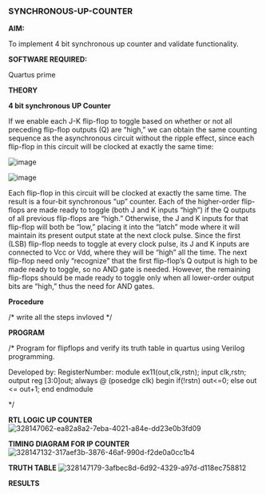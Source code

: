 ### SYNCHRONOUS-UP-COUNTER

**AIM:**

To implement 4 bit synchronous up counter and validate functionality.

**SOFTWARE REQUIRED:**

Quartus prime

**THEORY**

**4 bit synchronous UP Counter**

If we enable each J-K flip-flop to toggle based on whether or not all preceding flip-flop outputs (Q) are “high,” we can obtain the same counting sequence as the asynchronous circuit without the ripple effect, since each flip-flop in this circuit will be clocked at exactly the same time:

![image](https://github.com/naavaneetha/SYNCHRONOUS-UP-COUNTER/assets/154305477/d5db3fa0-e413-404c-b80e-b2f39d82e7e8)


![image](https://github.com/naavaneetha/SYNCHRONOUS-UP-COUNTER/assets/154305477/52cb61eb-d04b-442d-810c-31185a68410b)

Each flip-flop in this circuit will be clocked at exactly the same time.
The result is a four-bit synchronous “up” counter. Each of the higher-order flip-flops are made ready to toggle (both J and K inputs “high”) if the Q outputs of all previous flip-flops are “high.”
Otherwise, the J and K inputs for that flip-flop will both be “low,” placing it into the “latch” mode where it will maintain its present output state at the next clock pulse.
Since the first (LSB) flip-flop needs to toggle at every clock pulse, its J and K inputs are connected to Vcc or Vdd, where they will be “high” all the time.
The next flip-flop need only “recognize” that the first flip-flop’s Q output is high to be made ready to toggle, so no AND gate is needed.
However, the remaining flip-flops should be made ready to toggle only when all lower-order output bits are “high,” thus the need for AND gates.

**Procedure**

/* write all the steps invloved */

**PROGRAM**

/* Program for flipflops and verify its truth table in quartus using Verilog programming. 

Developed by: RegisterNumber:
module ex11(out,clk,rstn);
input clk,rstn;
output reg [3:0]out;
always @ (posedge clk)
begin
   if(!rstn)
     out<=0;
   else 
     out <= out+1;
end
endmodule

*/

**RTL LOGIC UP COUNTER**
![328147062-ea82a8a2-7eba-4021-a84e-dd23e0b3fd09](https://github.com/jabezs2005/SYNCHRONOUS-UP-COUNTER/assets/147473463/3211bb0c-1090-4c5c-bbdf-fe40243739ec)

**TIMING DIAGRAM FOR IP COUNTER**
![328147132-317aef3b-3876-46af-990d-f2de0a0cc1b4](https://github.com/jabezs2005/SYNCHRONOUS-UP-COUNTER/assets/147473463/d11cfefb-abe5-495c-b4c3-15d99e377550)

**TRUTH TABLE**
![328147179-3afbec8d-6d92-4329-a97d-d118ec758812](https://github.com/jabezs2005/SYNCHRONOUS-UP-COUNTER/assets/147473463/4eb003cd-40f8-476c-bee5-c8db6646e155)

**RESULTS**
